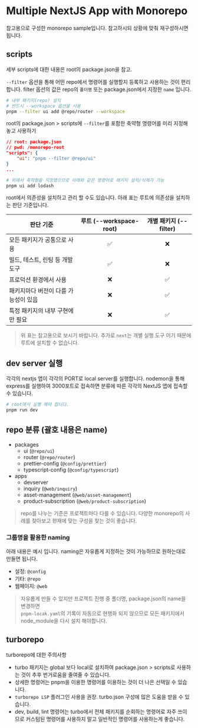 # Multiple NextJS App with Monorepo

참고용으로 구성한 monorepo sample입니다. 참고하시되 상황에 맞춰 재구성하시면 됩니다.

## scripts

세부 scripts에 대한 내용은 root의 package.json을 참고.

`--filter` 옵션을 통해 어떤 repo에서 명령어를 실행할지 등록하고 사용하는 것이 편리합니다. filter 옵션의 값은 repo의 `폴더명` 또는 package.json에서 지정한 `name` 입니다.

```sh
# 내부 패키지(repo) 설치
# 반드시 --workspace 옵션을 사용
pnpm --filter ui add @repo/router --workspace
```

root의 package.json > scripts에 `--filter`를 포함한 축약형 명령어를 미리 지정해놓고 사용하기

```json
// root: package.json
// pwd: /monorepo-root
"scripts": {
    "ui": "pnpm --filter @repo/ui"
}
...
```

```sh
# 위에서 축약형을 지정했으므로 아래와 같은 명령어로 패키지 설치/삭제가 가능
pnpm ui add lodash
```

root에서 의존성을 설치하고 관리 할 수도 있습니다. 아래 표는 루트에 의존성을 설치하는 판단 기준입니다.

| 판단 기준                            | 루트 (--workspace-root) | 개별 패키지 (--filter) |
| ------------------------------------ | :---------------------: | :--------------------: |
| 모든 패키지가 공통으로 사용          |           ✅            |           ❌           |
| 빌드, 테스트, 린팅 등 개발 도구      |           ✅            |           ❌           |
| 프로덕션 환경에서 사용               |           ❌            |           ✅           |
| 패키지마다 버전이 다를 가능성이 있음 |           ❌            |           ✅           |
| 특정 패키지의 내부 구현에만 필요     |           ❌            |           ✅           |

> 위 표는 참고용으로 보시기 바랍니다.
> 추가로 `next`는 개별 실행 도구 이기 때문에 루트에 설치할 수 없습니다.

## dev server 실행

각각의 nextjs 앱이 각각의 PORT로 local server를 실행합니다.
nodemon을 통해 express를 실행하여 3000포트로 접속하면 분류에 따른 각각의 NextJS 앱에 접속할 수 있습니다.

```sh
# root에서 실행 해야 합니다.
pnpm run dev
```

## repo 분류 (괄호 내용은 name)

- packages
    - ui (`@repo/ui`)
    - router (`@repo/router`)
    - prettier-config (`@config/prettier`)
    - typescript-config (`@config/typescript`)
- apps
    - devserver
    - inquiry (`@web/inquiry`)
    - asset-management (`@web/asset-management`)
    - product-subscription (`@web/product-subscription`)

> repo를 나누는 기준은 프로젝트마다 다를 수 있습니다.
> 다양한 monorepo의 사례를 찾아보고 햔재에 맞는 구성을 찾는 것이 좋습니다.

### 그룹명을 활용한 naming

아래 내용은 예시 입니다. naming은 자유롭게 지정하는 것이 가능하므로 원하는대로 만들면 됩니다.

- 설정: `@config`
- 기타: `@repo`
- 웹페이지: `@web`

> 자유롭게 만들 수 있지만 프로젝트 진행 중 폴더명, package.json의 name을 변경하면  
> `pnpm-locak.yaml`의 기록이 자동으로 현행화 되지 않으므로 모든 패키지에서 node_module을 다시 설치 해야합니다.

## turborepo

turborepo에 대한 주의사항

- turbo 패키지는 global 보다 local로 설치하여 package.json > scripts로 사용하는 것이 추후 번거로움을 줄여줄 수 있습니다.
- 상세한 명령어는 pnpm을 이용한 명령어를 이용하는 것이 더 나은 선택일 수 있습니다.
- `turborepo LSP` 플러그인 사용을 권장. turbo.json 구성에 많은 도움을 받을 수 있습니다.
- dev, build, lint 명령어는 turbo에서 전체 패키지를 순회하는 명령어로 자주 쓰이므로 커스텀된 명령어를 사용하지 말고 일반적인 명령어를 사용하는게 좋습니다.

